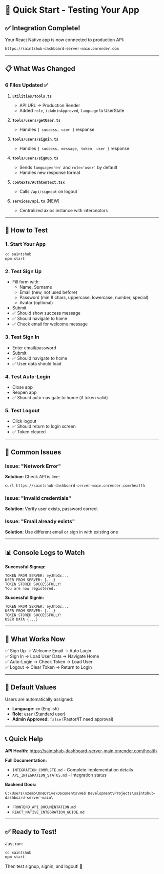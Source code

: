 # 🚀 Quick Start - Testing Your App

## ✅ Integration Complete!

Your React Native app is now connected to production API:
```
https://saintshub-dashboard-server-main.onrender.com
```

---

## 📋 What Was Changed

### 6 Files Updated ✅

1. **`utilities/tools.ts`**
   - API URL → Production Render
   - Added `role`, `isAdminApproved`, `language` to UserState

2. **`tools/users/getUser.ts`**
   - Handles `{ success, user }` response

3. **`tools/users/signin.ts`**
   - Handles `{ success, message, token, user }` response

4. **`tools/users/signup.ts`**
   - Sends `language='en'` and `role='user'` by default
   - Handles new response format

5. **`contexts/AuthContext.tsx`**
   - Calls `/api/signout` on logout

6. **`services/api.ts`** (NEW)
   - Centralized axios instance with interceptors

---

## 🧪 How to Test

### 1. Start Your App
```bash
cd saintshub
npm start
```

### 2. Test Sign Up
- Fill form with:
  - Name, Surname
  - Email (new, not used before)
  - Password (min 8 chars, uppercase, lowercase, number, special)
  - Avatar (optional)
- Submit
- ✅ Should show success message
- ✅ Should navigate to home
- ✅ Check email for welcome message

### 3. Test Sign In
- Enter email/password
- Submit
- ✅ Should navigate to home
- ✅ User data should load

### 4. Test Auto-Login
- Close app
- Reopen app
- ✅ Should auto-navigate to home (if token valid)

### 5. Test Logout
- Click logout
- ✅ Should return to login screen
- ✅ Token cleared

---

## 🐛 Common Issues

### Issue: "Network Error"
**Solution:** Check API is live:
```bash
curl https://saintshub-dashboard-server-main.onrender.com/health
```

### Issue: "Invalid credentials"
**Solution:** Verify user exists, password correct

### Issue: "Email already exists"
**Solution:** Use different email or sign in with existing one

---

## 📊 Console Logs to Watch

**Successful Signup:**
```
TOKEN FROM SERVER: eyJhbGc...
USER FROM SERVER: {...}
TOKEN STORED SUCCESSFULLY!
You are now registered.
```

**Successful Signin:**
```
TOKEN FROM SERVER: eyJhbGc...
USER FROM SERVER: {...}
TOKEN STORED SUCCESSFULLY!
USER DATA {...}
```

---

## 🎯 What Works Now

✅ Sign Up → Welcome Email → Auto Login  
✅ Sign In → Load User Data → Navigate Home  
✅ Auto-Login → Check Token → Load User  
✅ Logout → Clear Token → Return to Login  

---

## 📝 Default Values

Users are automatically assigned:
- **Language:** `en` (English)
- **Role:** `user` (Standard user)
- **Admin Approved:** `false` (Pastor/IT need approval)

---

## 📞 Quick Help

**API Health:**
https://saintshub-dashboard-server-main.onrender.com/health

**Full Documentation:**
- `INTEGRATION_COMPLETE.md` - Complete implementation details
- `API_INTEGRATION_STATUS.md` - Integration status

**Backend Docs:**
```
C:\Users\nzemb\OneDrive\Documents\Web Development\Projects\saintshub-dashboard-server-main\
```
- `FRONTEND_API_DOCUMENTATION.md`
- `REACT_NATIVE_INTEGRATION_GUIDE.md`

---

## ✅ Ready to Test!

Just run:
```bash
cd saintshub
npm start
```

Then test signup, signin, and logout! 🎉
